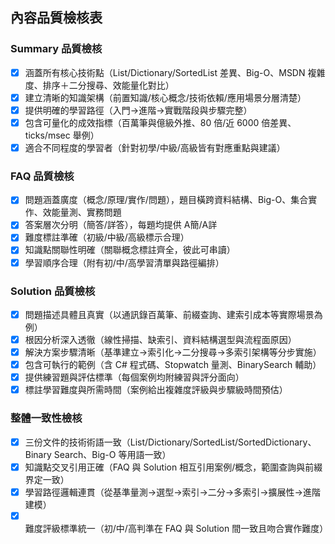 ## 內容品質檢核表

### Summary 品質檢核
- [x] 涵蓋所有核心技術點（List/Dictionary/SortedList 差異、Big-O、MSDN 複雜度、排序＋二分搜尋、效能量化對比）
- [x] 建立清晰的知識架構（前置知識/核心概念/技術依賴/應用場景分層清楚）
- [x] 提供明確的學習路徑（入門→進階→實戰階段與步驟完整）
- [x] 包含可量化的成效指標（百萬筆與億級外推、80 倍/近 6000 倍差異、ticks/msec 舉例）
- [x] 適合不同程度的學習者（針對初學/中級/高級皆有對應重點與建議）

### FAQ 品質檢核
- [x] 問題涵蓋廣度（概念/原理/實作/問題），題目橫跨資料結構、Big-O、集合實作、效能量測、實務問題
- [x] 答案層次分明（簡答/詳答），每題均提供 A簡/A詳
- [x] 難度標註準確（初級/中級/高級標示合理）
- [x] 知識點關聯性明確（關聯概念標註齊全，彼此可串讀）
- [x] 學習順序合理（附有初/中/高學習清單與路徑編排）

### Solution 品質檢核
- [x] 問題描述具體且真實（以通訊錄百萬筆、前綴查詢、建索引成本等實際場景為例）
- [x] 根因分析深入透徹（線性掃描、缺索引、資料結構選型與流程面原因）
- [x] 解決方案步驟清晰（基準建立→索引化→二分搜尋→多索引架構等分步實施）
- [x] 包含可執行的範例（含 C# 程式碼、Stopwatch 量測、BinarySearch 輔助）
- [x] 提供練習題與評估標準（每個案例均附練習與評分面向）
- [x] 標註學習難度與所需時間（案例給出複雜度評級與步驟級時間預估）

### 整體一致性檢核
- [x] 三份文件的技術術語一致（List/Dictionary/SortedList/SortedDictionary、Binary Search、Big-O 等用語一致）
- [x] 知識點交叉引用正確（FAQ 與 Solution 相互引用案例/概念，範圍查詢與前綴界定一致）
- [x] 學習路徑邏輯連貫（從基準量測→選型→索引→二分→多索引→擴展性→進階建模）
- [x] 難度評級標準統一（初/中/高判準在 FAQ 與 Solution 間一致且吻合實作難度）